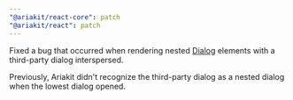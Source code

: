 ```yaml
---
"@ariakit/react-core": patch
"@ariakit/react": patch
---
```


Fixed a bug that occurred when rendering nested [Dialog](https://ariakit.org/components/dialog) elements with a third-party dialog interspersed.

Previously, Ariakit didn't recognize the third-party dialog as a nested dialog when the lowest dialog opened.
